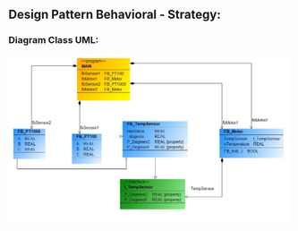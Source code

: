 ## Design Pattern Behavioral - Strategy:

### Diagram Class UML:

![](Design_Pattern_Behavioral_Strategy.JPG)